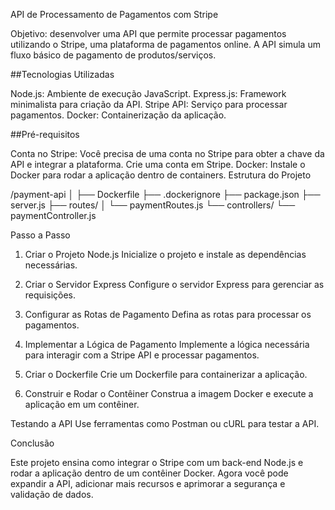 API de Processamento de Pagamentos com Stripe

Objetivo: desenvolver uma API que permite processar pagamentos utilizando o Stripe, uma plataforma de pagamentos online. A API simula um fluxo básico de pagamento de produtos/serviços.


##Tecnologias Utilizadas

Node.js: Ambiente de execução JavaScript.
Express.js: Framework minimalista para criação da API.
Stripe API: Serviço para processar pagamentos.
Docker: Containerização da aplicação.


##Pré-requisitos


Conta no Stripe: Você precisa de uma conta no Stripe para obter a chave da API e integrar a plataforma. Crie uma conta em Stripe.
Docker: Instale o Docker para rodar a aplicação dentro de containers.
Estrutura do Projeto

/payment-api
│
├── Dockerfile
├── .dockerignore
├── package.json
├── server.js
├── routes/
│   └── paymentRoutes.js
└── controllers/
    └── paymentController.js



Passo a Passo

1. Criar o Projeto Node.js
Inicialize o projeto e instale as dependências necessárias.

2. Criar o Servidor Express
Configure o servidor Express para gerenciar as requisições.

3. Configurar as Rotas de Pagamento
Defina as rotas para processar os pagamentos.

4. Implementar a Lógica de Pagamento
Implemente a lógica necessária para interagir com a Stripe API e processar pagamentos.

5. Criar o Dockerfile
Crie um Dockerfile para containerizar a aplicação.

6. Construir e Rodar o Contêiner
Construa a imagem Docker e execute a aplicação em um contêiner.

Testando a API
Use ferramentas como Postman ou cURL para testar a API.

Conclusão

Este projeto ensina como integrar o Stripe com um back-end Node.js e rodar a aplicação dentro de um contêiner Docker. Agora você pode expandir a API, adicionar mais recursos e aprimorar a segurança e validação de dados.
